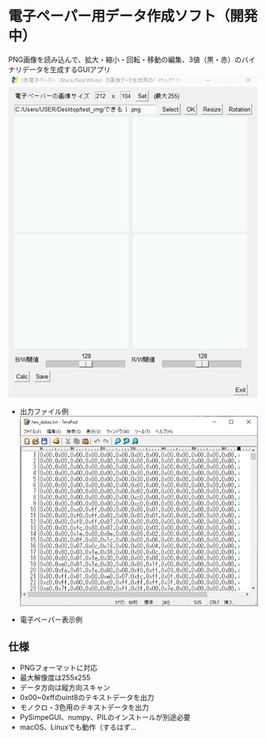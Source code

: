 # 電子ペーパー用データ作成ソフト（開発中）
PNG画像を読み込んで、拡大・縮小・回転・移動の編集、3値（黒・赤）のバイナリデータを生成するGUIアプリ
![UI](https://raw.githubusercontent.com/ienaga045/three_color_epaper/master/UI_animation.gif)

- 出力ファイル例
![HEX](https://raw.githubusercontent.com/ienaga045/three_color_epaper/master/hex_text.png)

- 電子ペーパー表示例


## 仕様
- PNGフォーマットに対応
- 最大解像度は255x255
- データ方向は縦方向スキャン
- 0x00~0xffのuint8のテキストデータを出力
- モノクロ・3色用のテキストデータを出力
- PySimpeGUI、numpy、PILのインストールが別途必要
- macOS、Linuxでも動作（するはず…

